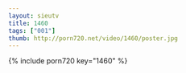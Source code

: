 ```yaml
--- 
layout: sieutv
title: 1460
tags: ["001"]
thumb: http://porn720.net/video/1460/poster.jpg
---
```

{% include porn720 key="1460" %} 
